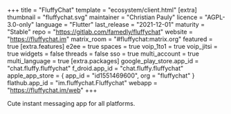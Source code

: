+++
title = "FluffyChat"
template = "ecosystem/client.html"
[extra]
thumbnail = "fluffychat.svg"
maintainer = "Christian Pauly"
licence = "AGPL-3.0-only"
language = "Flutter"
last_release = "2021-12-01"
maturity = "Stable"
repo = "https://gitlab.com/famedly/fluffychat"
website = "https://fluffychat.im"
matrix_room = "#fluffychat:matrix.org"
featured = true
[extra.features]
e2ee = true
spaces = true
voip_1to1 = true
voip_jitsi = true
widgets = false
threads = false
sso = true
multi_account = true
multi_language = true
[extra.packages]
google_play_store.app_id = "chat.fluffy.fluffychat"
f_droid.app_id = "chat.fluffy.fluffychat"
apple_app_store = { app_id = "id1551469600", org = "fluffychat" }
flathub.app_id = "im.fluffychat.Fluffychat"
webapp = "https://fluffychat.im/web"
+++

Cute instant messaging app for all platforms.
